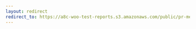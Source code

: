 ```yaml
---
layout: redirect
redirect_to: https://a8c-woo-test-reports.s3.amazonaws.com/public/pr-merge/39975/e2e/index.html
---
```

